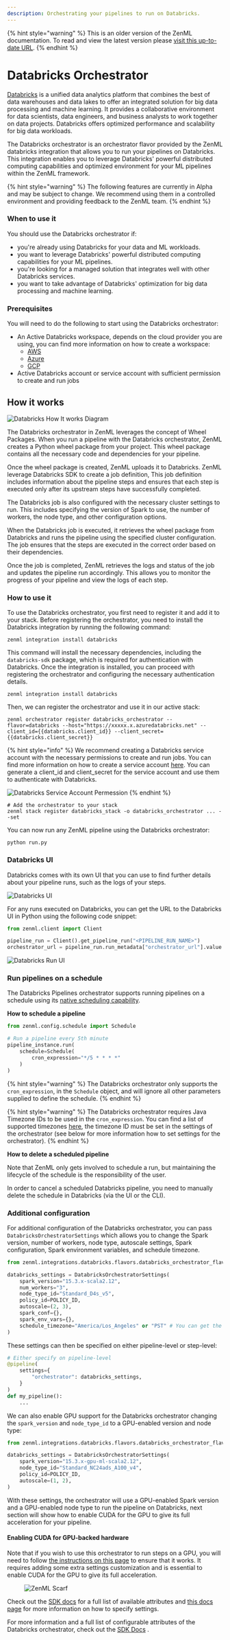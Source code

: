 ```yaml
---
description: Orchestrating your pipelines to run on Databricks.
---
```


{% hint style="warning" %}
This is an older version of the ZenML documentation. To read and view the latest version please [visit this up-to-date URL](https://docs.zenml.io).
{% endhint %}


# Databricks Orchestrator

[Databricks](https://www.databricks.com/) is a unified data analytics platform that combines the best of data warehouses and data lakes to offer an integrated solution for big data processing and machine learning. It provides a collaborative environment for data scientists, data engineers, and business analysts to work together on data projects. Databricks offers optimized performance and scalability for big data workloads.

The Databricks orchestrator is an orchestrator flavor provided by the ZenML databricks integration that allows you to run your pipelines on Databricks. This integration enables you to leverage Databricks' powerful distributed computing capabilities and optimized environment for your ML pipelines within the ZenML framework.

{% hint style="warning" %}
The following features are currently in Alpha and may be subject to change. We recommend using them in a controlled environment and providing feedback to the ZenML team.
{% endhint %}

### When to use it

You should use the Databricks orchestrator if:

* you're already using Databricks for your data and ML workloads.
* you want to leverage Databricks' powerful distributed computing capabilities for your ML pipelines.
* you're looking for a managed solution that integrates well with other Databricks services.
* you want to take advantage of Databricks' optimization for big data processing and machine learning.

### Prerequisites

You will need to do the following to start using the Databricks orchestrator:

* An Active Databricks workspace, depends on the cloud provider you are using, you can find more information on how to create a workspace:
    * [AWS](https://docs.databricks.com/en/getting-started/onboarding-account.html)
    * [Azure](https://learn.microsoft.com/en-us/azure/databricks/getting-started/#--create-an-azure-databricks-workspace)
    * [GCP](https://docs.gcp.databricks.com/en/getting-started/index.html)
* Active Databricks account or service account with sufficient permission to create and run jobs

## How it works


![Databricks How It works Diagram](../../.gitbook/assets/Databricks_How_It_works.png)

The Databricks orchestrator in ZenML leverages the concept of Wheel Packages. When you run a pipeline with the Databricks orchestrator, ZenML creates a Python wheel package from your project. This wheel package contains all the necessary code and dependencies for your pipeline.

Once the wheel package is created, ZenML uploads it to Databricks. ZenML leverage Databricks SDK to create a job definition, This job definition includes information about the pipeline steps and ensures that each step is executed only after its upstream steps have successfully completed.

The Databricks job is also configured with the necessary cluster settings to run. This includes specifying the version of Spark to use, the number of workers, the node type, and other configuration options.

When the Databricks job is executed, it retrieves the wheel package from Databricks and runs the pipeline using the specified cluster configuration. The job ensures that the steps are executed in the correct order based on their dependencies.

Once the job is completed, ZenML retrieves the logs and status of the job and updates the pipeline run accordingly. This allows you to monitor the progress of your pipeline and view the logs of each step.


### How to use it

To use the Databricks orchestrator, you first need to register it and add it to your stack. Before registering the orchestrator, you need to install the Databricks integration by running the following command:

```shell
zenml integration install databricks
```

This command will install the necessary dependencies, including the `databricks-sdk` package, which is required for authentication with Databricks. Once the integration is installed, you can proceed with registering the orchestrator and configuring the necessary authentication details.

```shell
zenml integration install databricks
```

Then, we can register the orchestrator and use it in our active stack:

```shell
zenml orchestrator register databricks_orchestrator --flavor=databricks --host="https://xxxxx.x.azuredatabricks.net" --client_id={{databricks.client_id}} --client_secret={{databricks.client_secret}}
```

{% hint style="info" %}
We recommend creating a Databricks service account with the necessary permissions to create and run jobs. You can find more information on how to create a service account [here](https://docs.databricks.com/dev-tools/api/latest/authentication.html). You can generate a client_id and client_secret for the service account and use them to authenticate with Databricks.

![Databricks Service Account Permession](../../.gitbook/assets/DatabricksPermessions.png)
{% endhint %}

```shell
# Add the orchestrator to your stack
zenml stack register databricks_stack -o databricks_orchestrator ... --set
```

You can now run any ZenML pipeline using the Databricks orchestrator:

```shell
python run.py
```

### Databricks UI

Databricks comes with its own UI that you can use to find further details about your pipeline runs, such as the logs of your steps.

![Databricks UI](../../.gitbook/assets/DatabricksUI.png)

For any runs executed on Databricks, you can get the URL to the Databricks UI in Python using the following code snippet:

```python
from zenml.client import Client

pipeline_run = Client().get_pipeline_run("<PIPELINE_RUN_NAME>")
orchestrator_url = pipeline_run.run_metadata["orchestrator_url"].value
```

![Databricks Run UI](../../.gitbook/assets/DatabricksRunUI.png)


### Run pipelines on a schedule

The Databricks Pipelines orchestrator supports running pipelines on a schedule using its [native scheduling capability](https://docs.databricks.com/en/workflows/jobs/schedule-jobs.html).

**How to schedule a pipeline**

```python
from zenml.config.schedule import Schedule

# Run a pipeline every 5th minute
pipeline_instance.run(
    schedule=Schedule(
        cron_expression="*/5 * * * *"
    )
)
```

{% hint style="warning" %}
The Databricks orchestrator only supports the `cron_expression`, in the `Schedule` object, and will ignore all other parameters supplied to define the schedule.
{% endhint %}

{% hint style="warning" %}
The Databricks orchestrator requires Java Timezone IDs to be used in the `cron_expression`. You can find a list of supported timezones [here](https://docs.oracle.com/middleware/1221/wcs/tag-ref/MISC/TimeZones.html), the timezone ID must be set in the settings of the orchestrator (see below for more information how to set settings for the orchestrator).
{% endhint %}

**How to delete a scheduled pipeline**

Note that ZenML only gets involved to schedule a run, but maintaining the lifecycle of the schedule is the responsibility of the user.

In order to cancel a scheduled Databricks pipeline, you need to manually delete the schedule in Databricks (via the UI or the CLI).

### Additional configuration

For additional configuration of the Databricks orchestrator, you can pass `DatabricksOrchestratorSettings` which allows you to change the Spark version, number of workers, node type, autoscale settings, Spark configuration, Spark environment variables, and schedule timezone.

```python
from zenml.integrations.databricks.flavors.databricks_orchestrator_flavor import DatabricksOrchestratorSettings

databricks_settings = DatabricksOrchestratorSettings(
    spark_version="15.3.x-scala2.12",
    num_workers="3",
    node_type_id="Standard_D4s_v5",
    policy_id=POLICY_ID,
    autoscale=(2, 3),
    spark_conf={},
    spark_env_vars={},
    schedule_timezone="America/Los_Angeles" or "PST" # You can get the timezone ID from here: https://docs.oracle.com/middleware/1221/wcs/tag-ref/MISC/TimeZones.html
)
```

These settings can then be specified on either pipeline-level or step-level:

```python
# Either specify on pipeline-level
@pipeline(
    settings={
        "orchestrator": databricks_settings,
    }
)
def my_pipeline():
    ...
```

We can also enable GPU support for the Databricks orchestrator changing the `spark_version` and `node_type_id` to a GPU-enabled version and node type:

```python
from zenml.integrations.databricks.flavors.databricks_orchestrator_flavor import DatabricksOrchestratorSettings

databricks_settings = DatabricksOrchestratorSettings(
    spark_version="15.3.x-gpu-ml-scala2.12",
    node_type_id="Standard_NC24ads_A100_v4",
    policy_id=POLICY_ID,
    autoscale=(1, 2),
)
```

With these settings, the orchestrator will use a GPU-enabled Spark version and a GPU-enabled node type to run the pipeline on Databricks, next section will show how to enable CUDA for the GPU to give its full acceleration for your pipeline.

#### Enabling CUDA for GPU-backed hardware

Note that if you wish to use this orchestrator to run steps on a GPU, you will need to follow [the instructions on this page](../../how-to/pipeline-development/training-with-gpus/README.md) to ensure that it works. It requires adding some extra settings customization and is essential to enable CUDA for the GPU to give its full acceleration.

<figure><img src="https://static.scarf.sh/a.png?x-pxid=f0b4f458-0a54-4fcd-aa95-d5ee424815bc" alt="ZenML Scarf"><figcaption></figcaption></figure>


Check out the [SDK docs](https://sdkdocs.zenml.io/latest/integration\_code\_docs/integrations-databricks/#zenml.integrations.databricks.flavors.databricks\_orchestrator\_flavor.DatabricksOrchestratorSettings) for a full list of available attributes and [this docs page](../../how-to/pipeline-development/use-configuration-files/runtime-configuration.md) for more information on how to specify settings.

For more information and a full list of configurable attributes of the Databricks orchestrator, check out the [SDK Docs](https://sdkdocs.zenml.io/latest/integration\_code\_docs/integrations-databricks/#zenml.integrations.databricks.orchestrators.databricks\_orchestrator.DatabricksOrchestrator) .